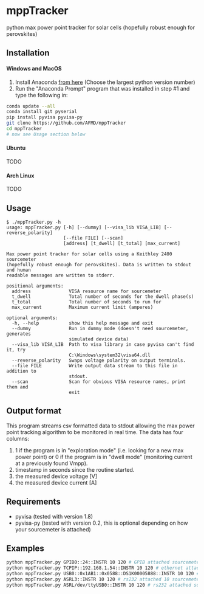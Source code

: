 # mppTracker
python max power point tracker for solar cells (hopefully robust enough for perovskites)  

## Installation
#### Windows and MacOS
1. Install Anaconda [from here](https://www.continuum.io/downloads) (Choose the largest python version number)
1. Run the "Anaconda Prompt" program that was installed in step #1 and type the following in:

  ```bash
conda update --all
conda install git pyserial
pip install pyvisa pyvisa-py
git clone https://github.com/AFMD/mppTracker
cd mppTracker
# now see Usage section below
```  

#### Ubuntu
  TODO  

#### Arch Linux
  TODO  

## Usage
```
$ ./mppTracker.py -h
usage: mppTracker.py [-h] [--dummy] [--visa_lib VISA_LIB] [--reverse_polarity]
                     [--file FILE] [--scan]
                     [address] [t_dwell] [t_total] [max_current]

Max power point tracker for solar cells using a Keithley 2400 sourcemeter
(hopefully robust enough for perovskites). Data is written to stdout and human
readable messages are written to stderr.

positional arguments:
  address              VISA resource name for sourcemeter
  t_dwell              Total number of seconds for the dwell phase(s)
  t_total              Total number of seconds to run for
  max_current          Maximum current limit (amperes)

optional arguments:
  -h, --help           show this help message and exit
  --dummy              Run in dummy mode (doesn't need sourcemeter, generates
                       simulated device data)
  --visa_lib VISA_LIB  Path to visa library in case pyvisa can't find it, try
                       C:\Windows\system32\visa64.dll
  --reverse_polarity   Swaps voltage polarity on output terminals.
  --file FILE          Write output data stream to this file in addition to
                       stdout.
  --scan               Scan for obvious VISA resource names, print them and
                       exit
```

## Output format
This program streams csv formatted data to stdout allowing the max power point tracking algorithm to be monitored in real time. The data has four columns:

1. 1 if the program is in "exploration mode" (i.e. looking for a new max power point) or 0 if the program is in "dwell mode" (monitoring current at a previously found Vmpp).
1. timestamp in seconds since the routine started.  
1. the measured device voltage [V]
1. the measured device current [A]

## Requirements
* pyvisa (tested with version 1.8)
* pyvisa-py (tested with version 0.2, this is optional depending on how your sourcemeter is attached)

## Examples
```bash
python mppTracker.py GPIB0::24::INSTR 10 120 # GPIB attached sourcemeter
python mppTracker.py TCPIP::192.168.1.54::INSTR 10 120 # ethernet attached sourcemeter
python mppTracker.py USB0::0x1AB1::0x0588::DS1K00005888::INSTR 10 120 # USB attached sourcemeter
python mppTracker.py ASRL3::INSTR 10 120 # rs232 attached 10 sourcemeter on com3
python mppTracker.py ASRL/dev/ttyUSB0::INSTR 10 120 # rs232 attached sourcemeter
```
